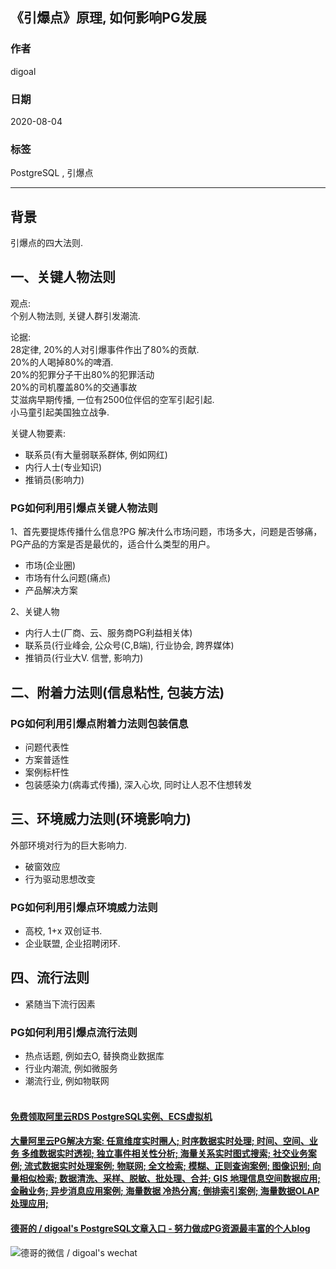 ## 《引爆点》原理, 如何影响PG发展    
    
### 作者    
digoal    
    
### 日期    
2020-08-04    
    
### 标签    
PostgreSQL , 引爆点     
    
----    
    
## 背景    
引爆点的四大法则.    
    
## 一、关键人物法则    
    
观点:     
个别人物法则, 关键人群引发潮流.     
    
论据:    
28定律, 20%的人对引爆事件作出了80%的贡献.    
20%的人喝掉80%的啤酒.    
20%的犯罪分子干出80%的犯罪活动    
20%的司机覆盖80%的交通事故    
艾滋病早期传播, 一位有2500位伴侣的空军引起引起.     
小马童引起美国独立战争.     
    
关键人物要素:     
- 联系员(有大量弱联系群体, 例如网红)    
- 内行人士(专业知识)    
- 推销员(影响力)    
    
    
### PG如何利用引爆点关键人物法则    
1、首先要提炼传播什么信息?PG 解决什么市场问题，市场多大，问题是否够痛，PG产品的方案是否是最优的，适合什么类型的用户。        
    
- 市场(企业圈)    
- 市场有什么问题(痛点)    
- 产品解决方案    
    
2、关键人物    
    
- 内行人士(厂商、云、服务商PG利益相关体)    
- 联系员(行业峰会, 公众号(C,B端), 行业协会, 跨界媒体)    
- 推销员(行业大V. 信誉, 影响力)    
    
    
## 二、附着力法则(信息粘性, 包装方法)    
### PG如何利用引爆点附着力法则包装信息    
    
- 问题代表性    
- 方案普适性    
- 案例标杆性    
- 包装感染力(病毒式传播), 深入心坎, 同时让人忍不住想转发    
    
    
## 三、环境威力法则(环境影响力)    
外部环境对行为的巨大影响力.    
    
- 破窗效应    
- 行为驱动思想改变  
    
### PG如何利用引爆点环境威力法则    
- 高校, 1+x 双创证书.    
- 企业联盟, 企业招聘闭环.     
    
## 四、流行法则    
    
- 紧随当下流行因素    
    
### PG如何利用引爆点流行法则    
- 热点话题, 例如去O, 替换商业数据库       
- 行业内潮流, 例如微服务    
- 潮流行业, 例如物联网    
       
  
  
  
  
  
  
  
  
  
  
  
  
  
  
  
  
  
#### [免费领取阿里云RDS PostgreSQL实例、ECS虚拟机](https://www.aliyun.com/database/postgresqlactivity "57258f76c37864c6e6d23383d05714ea")
  
  
#### [大量阿里云PG解决方案: 任意维度实时圈人; 时序数据实时处理; 时间、空间、业务 多维数据实时透视; 独立事件相关性分析; 海量关系实时图式搜索; 社交业务案例; 流式数据实时处理案例; 物联网; 全文检索; 模糊、正则查询案例; 图像识别; 向量相似检索; 数据清洗、采样、脱敏、批处理、合并; GIS 地理信息空间数据应用; 金融业务; 异步消息应用案例; 海量数据 冷热分离; 倒排索引案例; 海量数据OLAP处理应用;](https://yq.aliyun.com/topic/118 "40cff096e9ed7122c512b35d8561d9c8")
  
  
#### [德哥的 / digoal's PostgreSQL文章入口 - 努力做成PG资源最丰富的个人blog](https://github.com/digoal/blog/blob/master/README.md "22709685feb7cab07d30f30387f0a9ae")
  
  
![德哥的微信 / digoal's wechat](../pic/digoal_weixin.jpg "f7ad92eeba24523fd47a6e1a0e691b59")
  
